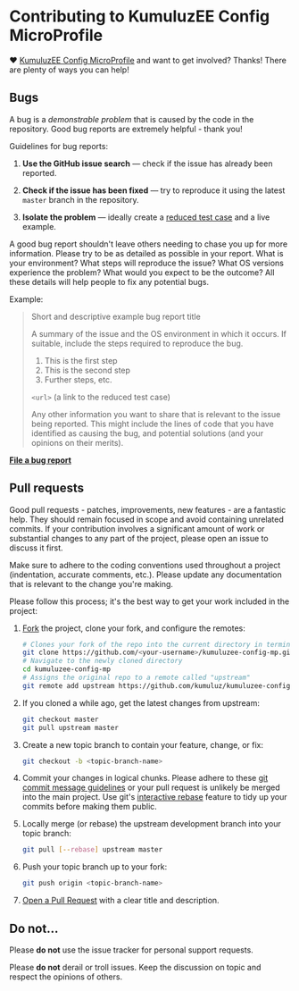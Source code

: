 # Contributing to KumuluzEE Config MicroProfile

♥ [KumuluzEE Config MicroProfile](https://github.com/kumuluz/kumuluzee-config-mp) and want to get involved?
Thanks! There are plenty of ways you can help!

## Bugs

A bug is a _demonstrable problem_ that is caused by the code in the
repository. Good bug reports are extremely helpful - thank you!

Guidelines for bug reports:

1. **Use the GitHub issue search** &mdash; check if the issue has already been
   reported.

2. **Check if the issue has been fixed** &mdash; try to reproduce it using the
   latest `master` branch in the repository.

3. **Isolate the problem** &mdash; ideally create a [reduced test
   case](http://css-tricks.com/6263-reduced-test-cases/) and a live example.

A good bug report shouldn't leave others needing to chase you up for more
information. Please try to be as detailed as possible in your report. What is
your environment? What steps will reproduce the issue? What OS versions
experience the problem? What would you expect to be the outcome? All these
details will help people to fix any potential bugs.

Example:

> Short and descriptive example bug report title
>
> A summary of the issue and the OS environment in which it occurs. If
> suitable, include the steps required to reproduce the bug.
>
> 1. This is the first step
> 2. This is the second step
> 3. Further steps, etc.
>
> `<url>` (a link to the reduced test case)
>
> Any other information you want to share that is relevant to the issue being
> reported. This might include the lines of code that you have identified as
> causing the bug, and potential solutions (and your opinions on their
> merits).

**[File a bug report](https://github.com/kumuluz/kumuluzee-config-mp/issues/)**


## Pull requests

Good pull requests - patches, improvements, new features - are a fantastic
help. They should remain focused in scope and avoid containing unrelated
commits. If your contribution involves a significant amount of work or substantial
changes to any part of the project, please open an issue to discuss it first.

Make sure to adhere to the coding conventions used throughout a project
(indentation, accurate comments, etc.). Please update any documentation that is
relevant to the change you're making.

Please follow this process; it's the best way to get your work included in the
project:

1. [Fork](http://help.github.com/fork-a-repo/) the project, clone your fork,
   and configure the remotes:

   ```bash
   # Clones your fork of the repo into the current directory in terminal
   git clone https://github.com/<your-username>/kumuluzee-config-mp.git
   # Navigate to the newly cloned directory
   cd kumuluzee-config-mp
   # Assigns the original repo to a remote called "upstream"
   git remote add upstream https://github.com/kumuluz/kumuluzee-config-mp.git
   ```

2. If you cloned a while ago, get the latest changes from upstream:

   ```bash
   git checkout master
   git pull upstream master
   ```

3. Create a new topic branch to contain your feature, change, or fix:

   ```bash
   git checkout -b <topic-branch-name>
   ```

4. Commit your changes in logical chunks. Please adhere to these [git commit
   message
   guidelines](http://tbaggery.com/2008/04/19/a-note-about-git-commit-messages.html)
   or your pull request is unlikely be merged into the main project. Use git's
   [interactive rebase](https://help.github.com/articles/interactive-rebase)
   feature to tidy up your commits before making them public.

5. Locally merge (or rebase) the upstream development branch into your topic branch:

   ```bash
   git pull [--rebase] upstream master
   ```

6. Push your topic branch up to your fork:

   ```bash
   git push origin <topic-branch-name>
   ```

10. [Open a Pull Request](https://help.github.com/articles/using-pull-requests) with a
    clear title and description.


## Do not…

Please **do not** use the issue tracker for personal support requests.

Please **do not** derail or troll issues. Keep the
discussion on topic and respect the opinions of others.